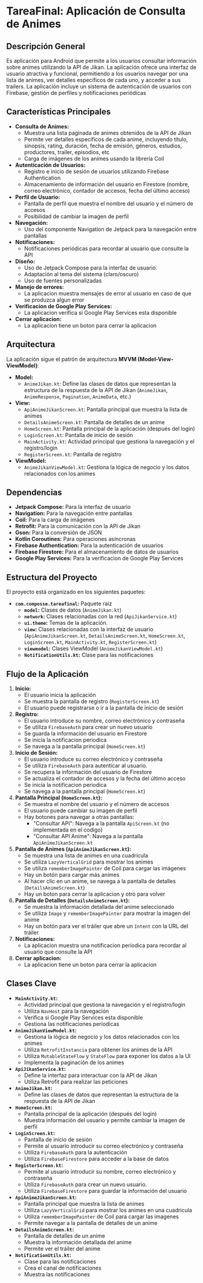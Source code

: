 # TareaFinal: Aplicación de Consulta de Animes

## Descripción General

Es aplicación para Android que permite a los usuarios consultar información sobre animes utilizando la API de Jikan. La aplicación ofrece una interfaz de usuario atractiva y funcional, permitiendo a los usuarios navegar por una lista de animes, ver detalles específicos de cada uno, y acceder a sus trailers. La aplicación incluye un sistema de autenticación de usuarios con Firebase, gestión de perfiles y notificaciones periódicas

## Características Principales

*   **Consulta de Animes:**
    *   Muestra una lista paginada de animes obtenidos de la API de Jikan
    *   Permite ver detalles específicos de cada anime, incluyendo título, sinopsis, rating, duración, fecha de emisión, géneros, estudios, productores, trailer, episodios, etc
    *   Carga de imágenes de los animes usando la librería Coil
*   **Autenticación de Usuarios:**
    *   Registro e inicio de sesión de usuarios utilizando Firebase Authentication
    *   Almacenamiento de información del usuario en Firestore (nombre, correo electrónico, contador de accesos, fecha del último acceso)
*   **Perfil de Usuario:**
    *   Pantalla de perfil que muestra el nombre del usuario y el número de accesos
    *   Posibilidad de cambiar la imagen de perfil
*   **Navegación:**
    *   Uso del componente Navigation de Jetpack para la navegación entre pantallas
*   **Notificaciones:**
    *   Notificaciones periódicas para recordar al usuario que consulte la API
*   **Diseño:**
    *   Uso de Jetpack Compose para la interfaz de usuario.
    *   Adaptación al tema del sistema (claro/oscuro)
    *   Uso de fuentes personalizadas
* **Manejo de errores:**
    * La aplicacion muestra mensajes de error al usuario en caso de que se produzca algun error
* **Verificacion de Google Play Services:**
    * La aplicacion verifica si Google Play Services esta disponible
* **Cerrar aplicacion:**
    * La aplicacion tiene un boton para cerrar la aplicacion

## Arquitectura

La aplicación sigue el patrón de arquitectura **MVVM (Model-View-ViewModel)**:

*   **Model:**
    *   `AnimeJikan.kt`: Define las clases de datos que representan la estructura de la respuesta de la API de Jikan (`AnimeJikan`, `AnimeResponse`, `Pagination`, `AnimeData`, etc.)
*   **View:**
    *   `ApiAnimeJikanScreen.kt`: Pantalla principal que muestra la lista de animes
    *   `DetailsAnimeScreen.kt`: Pantalla de detalles de un anime
    *   `HomeScreen.kt`: Pantalla principal de la aplicación (después del login)
    *   `LoginScreen.kt`: Pantalla de inicio de sesión
    *   `MainActivity.kt`: Actividad principal que gestiona la navegación y el registro/login
    *   `RegisterScreen.kt`: Pantalla de registro
*   **ViewModel:**
    *   `AnimeJikanViewModel.kt`: Gestiona la lógica de negocio y los datos relacionados con los animes

## Dependencias

*   **Jetpack Compose:** Para la interfaz de usuario
*   **Navigation:** Para la navegación entre pantallas
*   **Coil:** Para la carga de imágenes
*   **Retrofit:** Para la comunicación con la API de Jikan
*   **Gson:** Para la conversión de JSON
*   **Kotlin Coroutines:** Para operaciones asíncronas
*   **Firebase Authentication:** Para la autenticación de usuarios
*   **Firebase Firestore:** Para el almacenamiento de datos de usuarios
* **Google Play Services:** Para la verificacion de Google Play Services

## Estructura del Proyecto

El proyecto está organizado en los siguientes paquetes:

*   **`com.composse.tareafinal`:** Paquete raíz
    *   **`model`:** Clases de datos (`AnimeJikan.kt`)
    *   **`network`:** Clases relacionadas con la red (`ApiJikanService.kt`)
    *   **`ui.theme`:** Temas de la aplicación.
    *   **`view`:** Clases relacionadas con la interfaz de usuario (`ApiAnimeJikanScreen.kt`, `DetailsAnimeScreen.kt`, `HomeScreen.kt`, `LoginScreen.kt`, `MainActivity.kt`, `RegisterScreen.kt`)
    *   **`viewmodel`:** Clases ViewModel (`AnimeJikanViewModel.kt`)
    * **`NotificationUtils.kt`:** Clase para las notificaciones

## Flujo de la Aplicación

1.  **Inicio:**
    *   El usuario inicia la aplicación
    *   Se muestra la pantalla de registro (`RegisterScreen.kt`)
    *   El usuario puede registrarse o ir a la pantalla de inicio de sesión
2.  **Registro:**
    *   El usuario introduce su nombre, correo electrónico y contraseña
    *   Se utiliza `FirebaseAuth` para crear un nuevo usuario
    *   Se guarda la información del usuario en Firestore
    *   Se inicia la notificacion periodica
    *   Se navega a la pantalla principal (`HomeScreen.kt`)
3.  **Inicio de Sesión:**
    *   El usuario introduce su correo electrónico y contraseña
    *   Se utiliza `FirebaseAuth` para autenticar al usuario.
    *   Se recupera la información del usuario de Firestore
    *   Se actualiza el contador de accesos y la fecha del último acceso
    *   Se inicia la notificacion periodica
    *   Se navega a la pantalla principal (`HomeScreen.kt`)
4.  **Pantalla Principal (`HomeScreen.kt`):**
    *   Se muestra el nombre del usuario y el número de accesos
    *   El usuario puede cambiar su imagen de perfil
    *   Hay botones para navegar a otras pantallas:
        *   "Consultar API": Navega a la pantalla `ApiScreen.kt` (no implementada en el codigo)
        *   "Consultar API Anime": Navega a la pantalla `ApiAnimeJikanScreen.kt`
5.  **Pantalla de Animes (`ApiAnimeJikanScreen.kt`):**
    *   Se muestra una lista de animes en una cuadrícula
    *   Se utiliza `LazyVerticalGrid` para mostrar los animes
    *   Se utiliza `rememberImagePainter` de Coil para cargar las imágenes
    *   Hay un botón para cargar más animes
    *   Al hacer clic en un anime, se navega a la pantalla de detalles (`DetailsAnimeScreen.kt`)
    *   Hay un boton para cerrar la aplicacion y otro para volver
6.  **Pantalla de Detalles (`DetailsAnimeScreen.kt`):**
    *   Se muestra la información detallada del anime seleccionado
    *   Se utiliza `Image` y `rememberImagePainter` para mostrar la imagen del anime
    *   Hay un botón para ver el tráiler que abre un `Intent` con la URL del tráiler
7. **Notificaciones:**
    * La aplicacion muestra una notificacion periodica para recordar al usuario que consulte la API
8. **Cerrar aplicacion:**
    * La aplicacion tiene un boton para cerrar la aplicacion

## Clases Clave

*   **`MainActivity.kt`:**
    *   Actividad principal que gestiona la navegación y el registro/login
    *   Utiliza `NavHost` para la navegación
    *   Verifica si Google Play Services esta disponible
    *   Gestiona las notificaciones periodicas
*   **`AnimeJikanViewModel.kt`:**
    *   Gestiona la lógica de negocio y los datos relacionados con los animes
    *   Utiliza `RetrofitInstancia` para obtener los animes de la API
    *   Utiliza `MutableStateFlow` y `StateFlow` para exponer los datos a la UI
    *   Implementa la paginación de los animes
*   **`ApiJikanService.kt`:**
    *   Define la interfaz para interactuar con la API de Jikan
    *   Utiliza Retrofit para realizar las peticiones
*   **`AnimeJikan.kt`:**
    *   Define las clases de datos que representan la estructura de la respuesta de la API de Jikan
*   **`HomeScreen.kt`:**
    *   Pantalla principal de la aplicación (después del login)
    *   Muestra información del usuario y permite cambiar la imagen de perfil
*   **`LoginScreen.kt`:**
    *   Pantalla de inicio de sesión
    *   Permite al usuario introducir su correo electrónico y contraseña
    *   Utiliza `FirebaseAuth` para la autenticación
    *   Utiliza `FirebaseFirestore` para acceder a la base de datos
*   **`RegisterScreen.kt`:**
    *   Permite al usuario introducir su nombre, correo electrónico y contraseña
    *   Utiliza `FirebaseAuth` para crear un nuevo usuario.
    *   Utiliza `FirebaseFirestore` para guardar la información del usuario
*   **`ApiAnimeJikanScreen.kt`:**
    *   Pantalla principal que muestra la lista de animes
    *   Utiliza `LazyVerticalGrid` para mostrar los animes en una cuadricula
    *   Utiliza `rememberImagePainter` de Coil para cargar las imagenes
    *   Permite navegar a la pantalla de detalles de un anime
*   **`DetailsAnimeScreen.kt`:**
    *   Pantalla de detalles de un anime
    *   Muestra la información detallada del anime
    *   Permite ver el tráiler del anime
* **`NotificationUtils.kt`:**
    * Clase para las notificaciones
    * Crea el canal de notificaciones
    * Muestra las notificaciones

